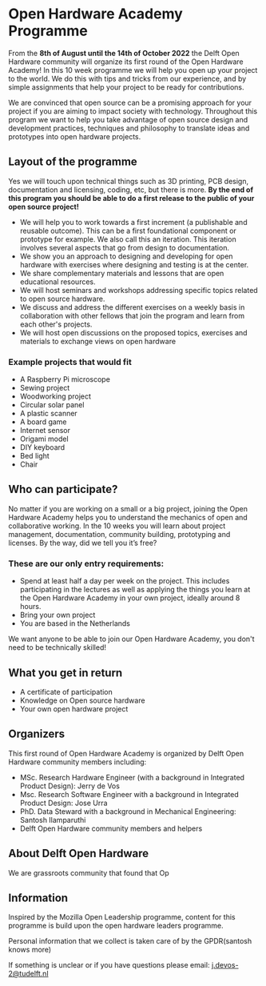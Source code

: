 
# Open Hardware Academy Programme

From the **8th of August until the 14th of October 2022** the Delft Open Hardware community will organize its first round of the Open Hardware Academy!
In this 10 week programme we will help you open up your project to the world. We do this with tips and tricks from our experience, and by simple assignments that help your project to be ready for contributions.

We are convinced that open source can be a promising approach for your project if you are aiming to impact society with technology. Throughout this program we want to help you take advantage of open source design and development practices, techniques and philosophy to translate ideas and prototypes into open hardware projects.

## Layout of the programme
Yes we will touch upon technical things such as 3D printing, PCB design, documentation and licensing, coding, etc, but there is more. **By the end of this program you should be able to do a first release to the public of your open source project!**

* We will help you to work towards a first increment (a publishable and reusable outcome). This can be a first foundational component or prototype for example. We also call this an iteration. This iteration involves several aspects that go from design to documentation.
* We show you an approach to designing and developing for open hardware with exercises where designing and testing is at the center. 
* We share complementary materials and lessons that are open educational resources.
* We will host seminars and workshops addressing specific topics related to open source hardware.
* We discuss and address the different exercises on a weekly basis in collaboration with other fellows that join the program and learn from each other's projects.
* We will host open discussions on the proposed topics, exercises and materials to exchange views on open hardware




### Example projects that would fit
* A Raspberry Pi microscope
* Sewing project
* Woodworking project
* Circular solar panel
* A plastic scanner
* A board game
* Internet sensor
* Origami model
* DIY keyboard
* Bed light
* Chair

## Who can participate?
No matter if you are working on a small or a big project, joining the Open Hardware Academy helps you to understand the mechanics of open and collaborative working. In the 10 weeks you will learn about project management, documentation, community building, prototyping and licenses. By the way, did we tell you it’s free?

### These are our only entry requirements:
- Spend at least half a day per week on the project. This includes participating in the lectures as well as applying the things you learn at the Open Hardware Academy in your own project, ideally around 8 hours.
- Bring your own project
- You are based in the Netherlands

We want anyone to be able to join our Open Hardware Academy, you don't need to be technically skilled!

## What you get in return
- A certificate of participation
- Knowledge on Open source hardware 
- Your own open hardware project

## Organizers
This first round of Open Hardware Academy is organized by Delft Open Hardware community members including:

- MSc. Research Hardware Engineer (with a background in Integrated Product Design): Jerry de Vos 
- Msc. Research Software Engineer with a background in Integrated Product Design: Jose Urra
- PhD. Data Steward with a background in Mechanical Engineering: Santosh Ilamparuthi
- Delft Open Hardware community members and helpers

## About Delft Open Hardware
We are grassroots community that found that Op


## Information
Inspired by the Mozilla Open Leadership programme, content for this programme is build upon the open hardware leaders programme.

Personal information that we collect is taken care of by the GPDR(santosh knows more)

If something is unclear or if you have questions please email: j.devos-2@tudelft.nl
